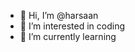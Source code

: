 - 👋 Hi, I’m @harsaan
- 👀 I’m interested in coding 
- 🌱 I’m currently learning


<!---
harsaan/harsaan is a ✨ special ✨ repository because its `README.md` (this file) appears on your GitHub profile.
You can click the Preview link to take a look at your changes.
--->
